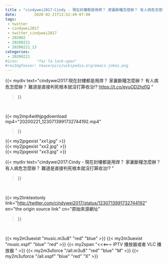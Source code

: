 ```yaml
---
title : "cindywei2017:Cindy - 現在封樓都是用焊？ 家裏斷糧怎麼辦？ 有人病危怎麼辦？ 難道是直接判死根本就沒打算收治⁉️ "
date:        2020-02-21T13:52:49-07:00
tags:
 - twitter
 - cindywei2017
 - twitter_cindywei2017
 - 202002
 - 20200221
 - 20200221_13
categories:
 - 20200221
#icon:        "fas fa-lock-open"
#resImgTeaser: teaserpics/wikipedia.org/emacs-jokes.png
---
```


{{< mydiv text="cindywei2017:現在封樓都是用焊？ 家裏斷糧怎麼辦？ 有人病危怎麼辦？ 難道是直接判死根本就沒打算收治⁉️ https://t.co/eyuOD2hd1Q "
>}}
<br>


{{< my2mp4withjpgdownload mp4="20200221_1230713991732744192.mp4"
>}}

{{< my2jpgexist "xx1.jpg" >}}<br>
{{< my2jpgexist "xx2.jpg" >}}<br>
{{< my2jpgexist "xx3.jpg" >}}<br>



{{< mydiv text="cindywei2017:Cindy - 現在封樓都是用焊？ 家裏斷糧怎麼辦？ 有人病危怎麼辦？ 難道是直接判死根本就沒打算收治⁉️ "
>}}
<br>

{{< my2linktextonly link="http://twitter.com/cindywei2017/status/1230713991732744192"
en="the origin source link" cn="原始來源網址"
>}}


<br>

{{< my2m3uexist "music.m3u8" "red"  "blue" >}} {{< my2m3uexist "music.xspf" "blue" "red"  >}} {{< my2span "<<<=== IPTV 播放器或者 VLC 播放器 " >}} {{< my2m3uforce "/all.m3u8" "red"  "blue" "M" >}} {{< my2m3uforce "/all.xspf" "blue" "red"  "X" >}} 
